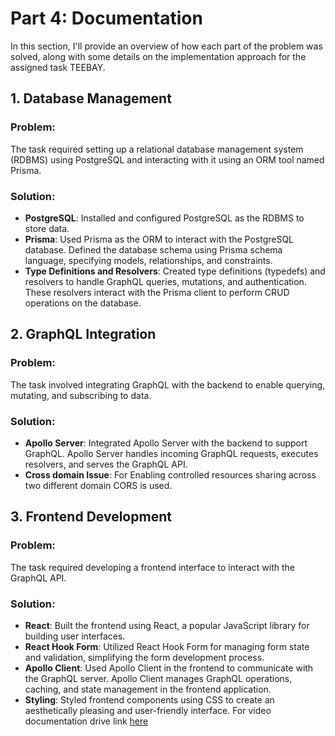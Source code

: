 # Part 4: Documentation

In this section, I'll provide an overview of how each part of the problem was solved, along with some details on the implementation approach for the assigned task TEEBAY.

## 1. Database Management

### Problem:
The task required setting up a relational database management system (RDBMS) using PostgreSQL and interacting with it using an ORM tool named Prisma.

### Solution:
- **PostgreSQL**: Installed and configured PostgreSQL as the RDBMS to store data.
- **Prisma**: Used Prisma as the ORM to interact with the PostgreSQL database. Defined the database schema using Prisma schema language, specifying models, relationships, and constraints.
- **Type Definitions and Resolvers**: Created type definitions (typedefs) and resolvers to handle GraphQL queries, mutations, and authentication. These resolvers interact with the Prisma client to perform CRUD operations on the database.

## 2. GraphQL Integration

### Problem:
The task involved integrating GraphQL with the backend to enable querying, mutating, and subscribing to data.

### Solution:
- **Apollo Server**: Integrated Apollo Server with the backend to support GraphQL. Apollo Server handles incoming GraphQL requests, executes resolvers, and serves the GraphQL API.
- **Cross domain Issue**: For Enabling controlled resources sharing across two different domain CORS is used.
  

## 3. Frontend Development

### Problem:
The task required developing a frontend interface to interact with the GraphQL API.

### Solution:
- **React**: Built the frontend using React, a popular JavaScript library for building user interfaces.
- **React Hook Form**: Utilized React Hook Form for managing form state and validation, simplifying the form development process.
- **Apollo Client**: Used Apollo Client in the frontend to communicate with the GraphQL server. Apollo Client manages GraphQL operations, caching, and state management in the frontend application.
- **Styling**: Styled frontend components using CSS to create an aesthetically pleasing and user-friendly interface.
For video documentation drive link [here](https://drive.google.com/file/d/14NEgmpK8_3_HjDxO4dxLZ5xf96NTkpc1/view?usp=sharing) 
